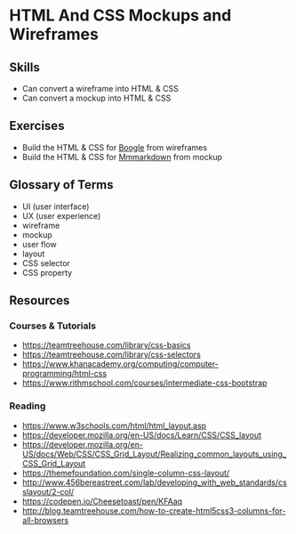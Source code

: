 # HTML And CSS Mockups and Wireframes

## Skills

- Can convert a wireframe into HTML & CSS
- Can convert a mockup into HTML & CSS

## Exercises

- Build the HTML & CSS for [Boogle](./exercises/boogle) from wireframes
- Build the HTML & CSS for [Mmmarkdown](./exercises/mmmarkdown) from mockup

## Glossary of Terms

- UI (user interface)
- UX (user experience)
- wireframe
- mockup
- user flow
- layout
- CSS selector
- CSS property

## Resources

### Courses & Tutorials
- https://teamtreehouse.com/library/css-basics
- https://teamtreehouse.com/library/css-selectors
- https://www.khanacademy.org/computing/computer-programming/html-css
- https://www.rithmschool.com/courses/intermediate-css-bootstrap

### Reading
- https://www.w3schools.com/html/html_layout.asp
- https://developer.mozilla.org/en-US/docs/Learn/CSS/CSS_layout
- https://developer.mozilla.org/en-US/docs/Web/CSS/CSS_Grid_Layout/Realizing_common_layouts_using_CSS_Grid_Layout
- https://themefoundation.com/single-column-css-layout/
- http://www.456bereastreet.com/lab/developing_with_web_standards/csslayout/2-col/
- https://codepen.io/Cheesetoast/pen/KFAaq
- http://blog.teamtreehouse.com/how-to-create-html5css3-columns-for-all-browsers
